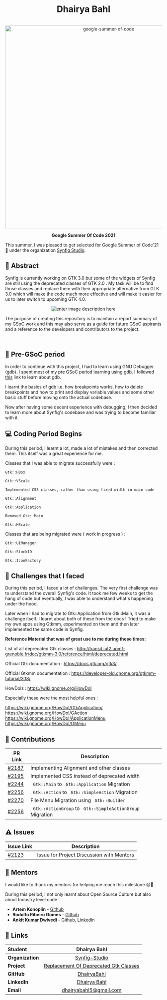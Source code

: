 <h1 align = "center"> Dhairya Bahl </h1>

<br>

<div  align="center">
	<a  href="https://summerofcode.withgoogle.com/projects/#4577622882779136"><img  src="https://user-images.githubusercontent.com/71627983/130011024-b36f3f0e-03db-4c7f-ab41-b077fe5327ef.png"  width="650"  alt="google-summer-of-code"></a>
	<br>
  <b>
		<p>
		    Google Summer Of Code 2021
		</p>
	</b>
</div>

This summer, I was pleased to get selected for Google Summer of Code'21 🚀 under the organization [Synfig Studio](https://github.com/synfig/).

## 📙 Abstract

Synfig is currently working on GTK 3.0 but some of the widgets of Synfig are still using the deprecated classes of GTK 2.0 . My task will be to find those classes and replace them with their appropriate alternative from GTK 3.0 which will make the code much more effective and will make it easier for us to later switch to upcoming GTK 4.0.

<div  align="center">

![enter image description here](https://media.giphy.com/media/ZcKASxMYMKA9SQnhIl/giphy.gif)

</div>

The purpose of creating this repository is to maintain a report summary of my GSoC work and this may also serve as a guide for future GSoC aspirants and a reference to the developers and contributors to the project.

<br>

## 🚀 Pre-GSoC period

In order to continue with this project, I had to learn using GNU Debugger (gdb). I spent most of my pre GSoC period learning using gdb. I followed [this](https://www.bitdegree.org/learn/gdb-debugger) link to learn about gdb.

I learnt the basics of gdb i.e. how breakpoints works, how to delete breakpoints and how to print and display variable values and some other basic stuff before moving onto the actual codebase.

Now after having some decent experience with debugging, I then decided to learn more about Synfig's codebase and was trying to become familiar with it.

## 💻 Coding Period Begins

During this period, I learnt a lot, made a lot of mistakes and then corrected them. This itself was a great experience for me.

Classes that I was able to migrate successfully were :

```
Gtk::HBox

Gtk::VScale

Implemented CSS classes, rather than using fixed width in main code 

Gtk::Alignment

Gtk::Application

Removed Gtk::Main

Gtk::HScale
```

Classes that are being migrated were ( work in progress ) : 

```
Gtk::UIManager

Gtk::StockID

Gtk::IconFactory
```

## 🚧 Challenges that I faced

During this period, I faced a lot of challenges. The very first challenge was to understand the overall Synfig's code. It took me few weeks to get the hang of code but eventually, I was able to understand what's happening under the hood. 

Later when I had to migrate to Gtk::Application from Gtk::Main, it was a challenge itself. I learnt about both of these from the docs ! Tried to make my own apps using Gtkmm, experimented on them and then later implemented the same code in Synfig.

**Reference Material that was of great use to me during these times:**

List of all deprecated Gtk classes : http://transit.iut2.upmf-grenoble.fr/doc/gtkmm-3.0/reference/html/deprecated.html

Official Gtk documentation : https://docs.gtk.org/gtk3/

Official Gtkmm documentation : https://developer-old.gnome.org/gtkmm-tutorial/3.18/

HowDoIs : https://wiki.gnome.org/HowDoI

Especially these were the most helpful ones : 

https://wiki.gnome.org/HowDoI/GtkApplication/ <br>
https://wiki.gnome.org/HowDoI/GAction <br>
https://wiki.gnome.org/HowDoI/ApplicationMenu <br>
https://wiki.gnome.org/HowDoI/GMenu <br>

## 🏁 Contributions

| PR Link| Description|
| -------------------------------------------------------------------------------------------------------------------------------------------------------------------- | -------------------------------------------------------- |
| [#2187](https://github.com/synfig/synfig/pull/2187)  | Implementing Alignment and other classes |
| [#2195](https://github.com/synfig/synfig/pull/2195)  | Implemented CSS instead of deprecated width |
| [#2244](https://github.com/synfig/synfig/pull/2244)  | ``` Gtk::Main``` to ``` Gtk::Application``` Migration |
| [#2256](https://github.com/synfig/synfig/pull/2256)  | ``` Gtk::Action``` to ``` Gtk::SimpleAction``` Migration |
| [#2270](https://github.com/synfig/synfig/pull/2270)  | File Menu Migration using ``` Gtk::Builder``` |
| [#2256](https://github.com/synfig/synfig/pull/2256)  | ``` Gtk::ActionGroup``` to ``` Gtk::SimpleActionGroup``` Migration |

## ⚠️ Issues

| Issue Link | Description|
| -------------------------------------------------------------------------------------------------------------------------------------------------------------------- | -------------------------------------------------------- |
| [#2123](https://github.com/synfig/synfig/issues/2123)  | Issue for Project Discussion with Mentors |

## 👨 Mentors

I would like to thank my mentors for helping me reach this milestone 😄🚀

During this period, I not only learnt about Open Source Culture but also about Industry level code.

* **Artem Konoplin** - [Github](https://github.com/ice0)
* **Rodolfo Ribeiro Gomes** - [Github](https://github.com/rodolforg)
* **Ankit Kumar Dwivedi** - [Github](https://github.com/ankit-kumar-dwivedi), [LinkedIn](https://www.linkedin.com/in/ankit-dwivedi)

## 🔗 Links

<div  align="center">

| **Student**      |                                                    Dhairya Bahl                                                     |
| :--------------- | :--------------------------------------------------------------------------------------------------------------------: |
| **Organization** |                           [Synfig-Studio](https://github.com/synfig/)                           |
| **Project**      | [Replacement Of Deprecated Gtk Classes](https://summerofcode.withgoogle.com/projects/#4577622882779136) |
| **GitHub**       |                                       [DhairyaBahl](https://github.com/DhairyaBahl/)                                        |
| **LinkedIn**     |                                [Dhairya Bahl](linkedin.com/in/dhairya-bahl/)                                |
| **Email**        |                    <a  href="mailto:dhairyabahl5@gmail.com">dhairyabahl5@gmail.com</a>                     |

</div>
